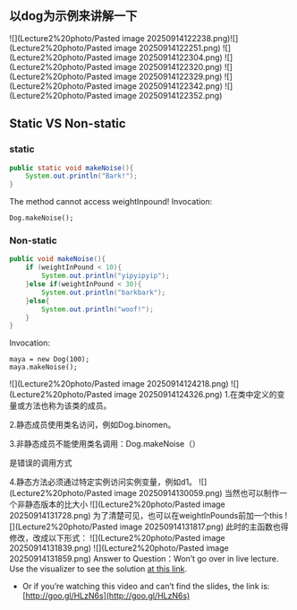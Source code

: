 ## 以dog为示例来讲解一下
![](Lecture2%20photo/Pasted image 20250914122238.png)![](Lecture2%20photo/Pasted image 20250914122251.png)
![](Lecture2%20photo/Pasted image 20250914122304.png)
![](Lecture2%20photo/Pasted image 20250914122320.png)
![](Lecture2%20photo/Pasted image 20250914122329.png)
![](Lecture2%20photo/Pasted image 20250914122342.png)
![](Lecture2%20photo/Pasted image 20250914122352.png)
## Static VS Non-static

### static

```java
public static void makeNoise(){
    System.out.println("Bark!");
}
```

The method cannot access weightInpound!
Invocation: 

```
Dog.makeNoise();
```

### Non-static

```java
public void makeNoise(){
    if (weightInPound < 10){
        System.out.println("yipyipyip");
    }else if(weightInPound < 30){
        System.out.println("barkbark");
    }else{
        System.out.println("woof!");
    }
}
```

Invocation:

```
maya = new Dog(100);
maya.makeNoise();
```

![](Lecture2%20photo/Pasted image 20250914124218.png)
![](Lecture2%20photo/Pasted image 20250914124326.png)
1.在类中定义的变量或方法也称为该类的成员。

2.静态成员使用类名访问，例如Dog.binomen。

3.非静态成员不能使用类名调用：Dog.makeNoise（）

是错误的调用方式

4.静态方法必须通过特定实例访问实例变量，例如d1。
![](Lecture2%20photo/Pasted image 20250914130059.png)
当然也可以制作一个非静态版本的比大小
![](Lecture2%20photo/Pasted image 20250914131728.png)
为了清楚可见，也可以在weightlnPounds前加一个this
![](Lecture2%20photo/Pasted image 20250914131817.png)
此时的主函数也得修改，改成以下形式：
![](Lecture2%20photo/Pasted image 20250914131839.png)
![](Lecture2%20photo/Pasted image 20250914131859.png)
Answer to Question：Won’t go over in live lecture. Use the visualizer to see the solution 
[at this link](http://goo.gl/HLzN6s).

- Or if you’re watching this video and can’t find the slides, the link is: [http://goo.gl/HLzN6s](http://goo.gl/HLzN6s)
